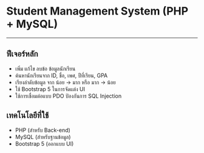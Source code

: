 # Student Management System (PHP + MySQL)
---------------------------------------

## ฟีเจอร์หลัก 
- เพิ่ม แก้ไข ลบข้อ ข้อมูลนักเรียน 
- ค้นหานักเรียนจาก ID, ชื่อ, เพศ, ปีที่เรียน, GPA 
- เรียงลำดับข้อมูล จาก น้อย → มาก หรือ มาก → น้อย 
- ใช้ Bootstrap 5 ในการจัดแต่ง UI 
- ใช้การเชื่อมต่อแบบ PDO ป้องกันการ SQL Injection 

## เทคโนโลยีที่ใช้ 
- PHP (สำหรับ Back-end)
- MySQL (สำหรับฐานข้อมูล)
- Bootstrap 5 (ออกแบบ UI)

